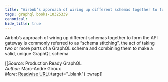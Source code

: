 ```yaml
---
title: "Airbnb’s approach of wiring up different schemas together to form ..."
tags: graphql books-10325339
canonical: 
hide_title: true
---
```


Airbnb’s approach of wiring up different schemas together to form the API gateway is commonly referred to as “schema stitching”, the act of taking two or more parts of a GraphQL schema and combining them to make a valid, unique GraphQL schema


[[_Source_: Production Ready GraphQL<br>
_Author_: Marc-Andre Giroux<br>
_More_: [Readwise URL](https://readwise.io/open/210672388){:target="_blank"}
::wrap]]
